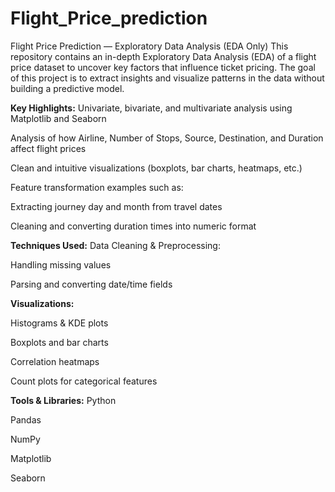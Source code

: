 # Flight_Price_prediction

 Flight Price Prediction — Exploratory Data Analysis (EDA Only)
This repository contains an in-depth Exploratory Data Analysis (EDA) of a flight price dataset to uncover key factors that influence ticket pricing. The goal of this project is to extract insights and visualize patterns in the data without building a predictive model.

**Key Highlights:**
Univariate, bivariate, and multivariate analysis using Matplotlib and Seaborn

Analysis of how Airline, Number of Stops, Source, Destination, and Duration affect flight prices

Clean and intuitive visualizations (boxplots, bar charts, heatmaps, etc.)

Feature transformation examples such as:

Extracting journey day and month from travel dates

Cleaning and converting duration times into numeric format

 **Techniques Used:**
Data Cleaning & Preprocessing:

Handling missing values

Parsing and converting date/time fields

**Visualizations:**

Histograms & KDE plots

Boxplots and bar charts

Correlation heatmaps

Count plots for categorical features

**Tools & Libraries:**
Python

Pandas

NumPy

Matplotlib

Seaborn
